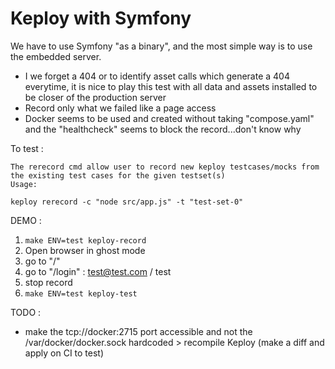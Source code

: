 # Keploy with Symfony

We have to use Symfony "as a binary", and the most simple way is to use the embedded server.

- I we forget a 404 or to identify asset calls which generate a 404 everytime, it is nice to play this test with all data and assets
installed to be closer of the production server
- Record only what we failed like a page access
- Docker seems to be used and created without taking "compose.yaml" and the "healthcheck" seems to block the record...don't know why

To test : 

```
The rerecord cmd allow user to record new keploy testcases/mocks from the existing test cases for the given testset(s)
Usage:

keploy rerecord -c "node src/app.js" -t "test-set-0"
```

DEMO :

1. `make ENV=test keploy-record`
2. Open browser in ghost mode
3. go to "/"
4. go to "/login" : test@test.com / test
5. stop record
6. `make ENV=test keploy-test`

TODO : 

- make the tcp://docker:2715 port accessible and not the /var/docker/docker.sock hardcoded > recompile Keploy (make a diff and apply on CI to test)
